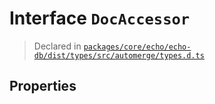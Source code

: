 # Interface `DocAccessor`
> Declared in [`packages/core/echo/echo-db/dist/types/src/automerge/types.d.ts`]()


## Properties

    